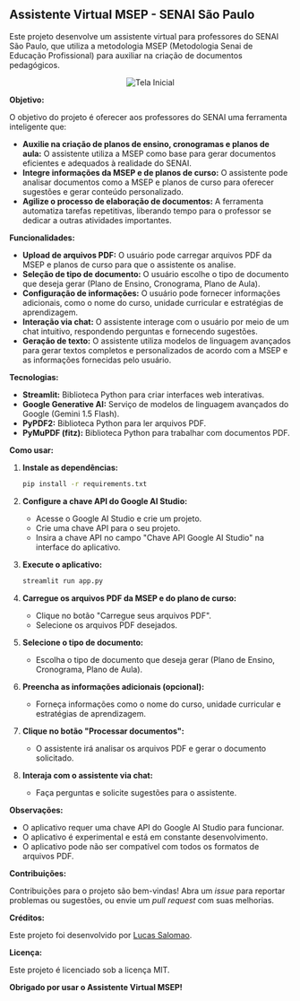 ## Assistente Virtual MSEP - SENAI São Paulo

Este projeto desenvolve um assistente virtual para professores do SENAI São Paulo, que utiliza a metodologia MSEP (Metodologia Senai de Educação Profissional) para auxiliar na criação de documentos pedagógicos.

<p align="center">
  <img src="../diagram/home_screen.png" alt="Tela Inicial">
</p>

**Objetivo:**

O objetivo do projeto é oferecer aos professores do SENAI uma ferramenta inteligente que:

- **Auxilie na criação de planos de ensino, cronogramas e planos de aula:** O assistente utiliza a MSEP como base para gerar documentos eficientes e adequados à realidade do SENAI.
- **Integre informações da MSEP e de planos de curso:** O assistente pode analisar documentos como a MSEP e planos de curso para oferecer sugestões e gerar conteúdo personalizado.
- **Agilize o processo de elaboração de documentos:** A ferramenta automatiza tarefas repetitivas, liberando tempo para o professor se dedicar a outras atividades importantes.

**Funcionalidades:**

- **Upload de arquivos PDF:** O usuário pode carregar arquivos PDF da MSEP e planos de curso para que o assistente os analise.
- **Seleção de tipo de documento:** O usuário escolhe o tipo de documento que deseja gerar (Plano de Ensino, Cronograma, Plano de Aula).
- **Configuração de informações:** O usuário pode fornecer informações adicionais, como o nome do curso, unidade curricular e estratégias de aprendizagem.
- **Interação via chat:** O assistente interage com o usuário por meio de um chat intuitivo, respondendo perguntas e fornecendo sugestões.
- **Geração de texto:** O assistente utiliza modelos de linguagem avançados para gerar textos completos e personalizados de acordo com a MSEP e as informações fornecidas pelo usuário.

**Tecnologias:**

- **Streamlit:** Biblioteca Python para criar interfaces web interativas.
- **Google Generative AI:** Serviço de modelos de linguagem avançados do Google (Gemini 1.5 Flash).
- **PyPDF2:** Biblioteca Python para ler arquivos PDF.
- **PyMuPDF (fitz):** Biblioteca Python para trabalhar com documentos PDF.

**Como usar:**

1. **Instale as dependências:**
    
    ```bash
    pip install -r requirements.txt
    
    ```
    
2. **Configure a chave API do Google AI Studio:**
    - Acesse o Google AI Studio e crie um projeto.
    - Crie uma chave API para o seu projeto.
    - Insira a chave API no campo "Chave API Google AI Studio" na interface do aplicativo.
3. **Execute o aplicativo:**
    
    ```bash
    streamlit run app.py
    
    ```
    
4. **Carregue os arquivos PDF da MSEP e do plano de curso:**
    - Clique no botão "Carregue seus arquivos PDF".
    - Selecione os arquivos PDF desejados.
5. **Selecione o tipo de documento:**
    - Escolha o tipo de documento que deseja gerar (Plano de Ensino, Cronograma, Plano de Aula).
6. **Preencha as informações adicionais (opcional):**
    - Forneça informações como o nome do curso, unidade curricular e estratégias de aprendizagem.
7. **Clique no botão "Processar documentos":**
    - O assistente irá analisar os arquivos PDF e gerar o documento solicitado.
8. **Interaja com o assistente via chat:**
    - Faça perguntas e solicite sugestões para o assistente.

**Observações:**

- O aplicativo requer uma chave API do Google AI Studio para funcionar.
- O aplicativo é experimental e está em constante desenvolvimento.
- O aplicativo pode não ser compatível com todos os formatos de arquivos PDF.

**Contribuições:**

Contribuições para o projeto são bem-vindas! Abra um *issue* para reportar problemas ou sugestões, ou envie um *pull request* com suas melhorias.

**Créditos:**

Este projeto foi desenvolvido por [Lucas Salomao](mailto:lucastadeusalomao@gmail.com).

**Licença:**

Este projeto é licenciado sob a licença MIT.

**Obrigado por usar o Assistente Virtual MSEP!**